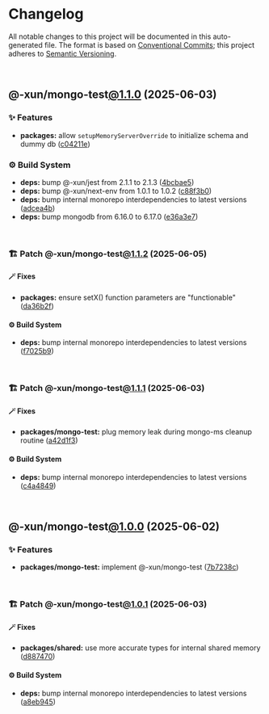 # Changelog

All notable changes to this project will be documented in this auto-generated
file. The format is based on [Conventional Commits][1];
this project adheres to [Semantic Versioning][2].

<br />

## @-xun/mongo-test[@1.1.0][3] (2025-06-03)

### ✨ Features

- **packages:** allow `setupMemoryServerOverride` to initialize schema and dummy db ([c04211e][4])

### ⚙️ Build System

- **deps:** bump @-xun/jest from 2.1.1 to 2.1.3 ([4bcbae5][5])
- **deps:** bump @-xun/next-env from 1.0.1 to 1.0.2 ([c88f3b0][6])
- **deps:** bump internal monorepo interdependencies to latest versions ([adcea4b][7])
- **deps:** bump mongodb from 6.16.0 to 6.17.0 ([e36a3e7][8])

<br />

### 🏗️ Patch @-xun/mongo-test[@1.1.2][9] (2025-06-05)

#### 🪄 Fixes

- **packages:** ensure setX() function parameters are "functionable" ([da36b2f][10])

#### ⚙️ Build System

- **deps:** bump internal monorepo interdependencies to latest versions ([f7025b9][11])

<br />

### 🏗️ Patch @-xun/mongo-test[@1.1.1][12] (2025-06-03)

#### 🪄 Fixes

- **packages/mongo-test:** plug memory leak during mongo-ms cleanup routine ([a42d1f3][13])

#### ⚙️ Build System

- **deps:** bump internal monorepo interdependencies to latest versions ([c4a4849][14])

<br />

## @-xun/mongo-test[@1.0.0][15] (2025-06-02)

### ✨ Features

- **packages/mongo-test:** implement @-xun/mongo-test ([7b7238c][16])

<br />

### 🏗️ Patch @-xun/mongo-test[@1.0.1][17] (2025-06-03)

#### 🪄 Fixes

- **packages/shared:** use more accurate types for internal shared memory ([d887470][18])

#### ⚙️ Build System

- **deps:** bump internal monorepo interdependencies to latest versions ([a8eb945][19])

[1]: https://conventionalcommits.org
[2]: https://semver.org
[3]: https://github.com/Xunnamius/mongo-utils/compare/@-xun/mongo-test@1.0.1...@-xun/mongo-test@1.1.0
[4]: https://github.com/Xunnamius/mongo-utils/commit/c04211e3ff9f2d1a4c7292b600a0f079f7e77b3b
[5]: https://github.com/Xunnamius/mongo-utils/commit/4bcbae5c6f7de13e3f4f2460bb13f253600b200f
[6]: https://github.com/Xunnamius/mongo-utils/commit/c88f3b0ed64868a6f49bce55cc755bfcc2c2a2f9
[7]: https://github.com/Xunnamius/mongo-utils/commit/adcea4b279e5bbf21b37d855ee502f1f635668d3
[8]: https://github.com/Xunnamius/mongo-utils/commit/e36a3e74258b21b72f3efea7ae717693958d19b7
[9]: https://github.com/Xunnamius/mongo-utils/compare/@-xun/mongo-test@1.1.1...@-xun/mongo-test@1.1.2
[10]: https://github.com/Xunnamius/mongo-utils/commit/da36b2f7ed743ec7d8e66e842457ff4af33ae36e
[11]: https://github.com/Xunnamius/mongo-utils/commit/f7025b96096fa3c28f6709dbefc9663807f406dd
[12]: https://github.com/Xunnamius/mongo-utils/compare/@-xun/mongo-test@1.1.0...@-xun/mongo-test@1.1.1
[13]: https://github.com/Xunnamius/mongo-utils/commit/a42d1f3bf6df8ecad890c565a46f81f53a45682a
[14]: https://github.com/Xunnamius/mongo-utils/commit/c4a48495d2d01da20245757303c3130ffe912d9a
[15]: https://github.com/Xunnamius/mongo-utils/compare/7b7238ccb96b3e04fca5f7608ea8476890bbb153...@-xun/mongo-test@1.0.0
[16]: https://github.com/Xunnamius/mongo-utils/commit/7b7238ccb96b3e04fca5f7608ea8476890bbb153
[17]: https://github.com/Xunnamius/mongo-utils/compare/@-xun/mongo-test@1.0.0...@-xun/mongo-test@1.0.1
[18]: https://github.com/Xunnamius/mongo-utils/commit/d887470e11c12850d2375d4c5c93bcc22682bb96
[19]: https://github.com/Xunnamius/mongo-utils/commit/a8eb945b56abca416084448e2d151aef93b9c677
